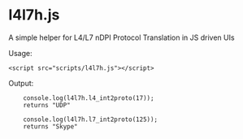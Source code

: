 # l4l7h.js
A simple helper for L4/L7 nDPI Protocol Translation in JS driven UIs

Usage:
```
<script src="scripts/l4l7h.js"></script>
```

Output:
```
	console.log(l4l7h.l4_int2proto(17));
	returns "UDP"
	
	console.log(l4l7h.l7_int2proto(125));
	returns "Skype"
```
